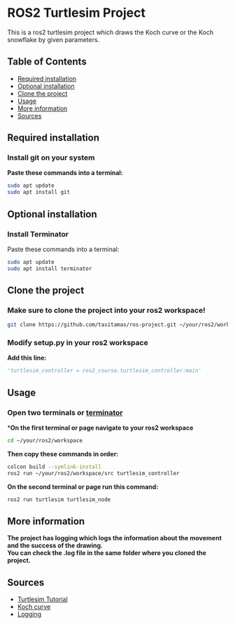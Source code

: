 # ROS2 Turtlesim Project

This is a ros2 turtlesim project which draws the Koch curve or the Koch snowflake by given parameters.

## Table of Contents

- [Required installation](#required-installation)
- [Optional installation](#optional-installation)
- [Clone the project](#clone-the-project)
- [Usage](#usage)
- [More information](#more-information)
- [Sources](#sources)

## Required installation
### Install git on your system
**Paste these commands into a terminal:**
```bash
sudo apt update
sudo apt install git
```

## Optional installation
### Install Terminator
Paste these commands into a terminal:
```bash
sudo apt update
sudo apt install terminator
```
## Clone the project

### Make sure to clone the project into your ros2 workspace!

```bash 
git clone https://github.com/tasitamas/ros-project.git ~/your/ros2/workspace
```

### Modify setup.py in your ros2 workspace

**Add this line:**

```py
'turtlesim_controller = ros2_course.turtlesim_controller:main'
```
## Usage

### Open two terminals or [terminator](#optional)

***On the first terminal or page navigate to your ros2 workspace**
```bash
cd ~/your/ros2/workspace
```

**Then copy these commands in order:**
```bash
colcon build --symlink-install
ros2 run ~/your/ros2/workspace/src turtlesim_controller
```

**On the second terminal or page run this command:**
```bash
ros2 run turtlesim turtlesim_node
```

## More information
**The project has logging which logs the information about the movement and the success of the drawing.<br> You can check the .log file in the same folder where you cloned the project.**

## Sources
- [Turtlesim Tutorial](https://docs.ros.org/en/humble/Tutorials/Beginner-CLI-Tools/Introducing-Turtlesim/Introducing-Turtlesim.html)
- [Koch curve](https://en.wikipedia.org/wiki/Koch_snowflake)
- [Logging](https://docs.python.org/3/library/logging.html)


